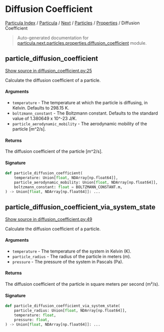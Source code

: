 # Diffusion Coefficient

[Particula Index](../../../../README.md#particula-index) / [Particula](../../../index.md#particula) / [Next](../../index.md#next) / [Particles](../index.md#particles) / [Properties](./index.md#properties) / Diffusion Coefficient

> Auto-generated documentation for [particula.next.particles.properties.diffusion_coefficient](https://github.com/Gorkowski/particula/blob/main/particula/next/particles/properties/diffusion_coefficient.py) module.

## particle_diffusion_coefficient

[Show source in diffusion_coefficient.py:25](https://github.com/Gorkowski/particula/blob/main/particula/next/particles/properties/diffusion_coefficient.py#L25)

Calculate the diffusion coefficient of a particle.

#### Arguments

- `temperature` - The temperature at which the particle is
    diffusing, in Kelvin. Defaults to 298.15 K.
- `boltzmann_constant` - The Boltzmann constant. Defaults to the
    standard value of 1.380649 x 10^-23 J/K.
- `particle_aerodynamic_mobility` - The aerodynamic mobility of
    the particle [m^2/s].

#### Returns

The diffusion coefficient of the particle [m^2/s].

#### Signature

```python
def particle_diffusion_coefficient(
    temperature: Union[float, NDArray[np.float64]],
    particle_aerodynamic_mobility: Union[float, NDArray[np.float64]],
    boltzmann_constant: float = BOLTZMANN_CONSTANT.m,
) -> Union[float, NDArray[np.float64]]: ...
```



## particle_diffusion_coefficient_via_system_state

[Show source in diffusion_coefficient.py:49](https://github.com/Gorkowski/particula/blob/main/particula/next/particles/properties/diffusion_coefficient.py#L49)

Calculate the diffusion coefficient of a particle.

#### Arguments

- `temperature` - The temperature of the system in Kelvin (K).
- `particle_radius` - The radius of the particle in meters (m).
- `pressure` - The pressure of the system in Pascals (Pa).

#### Returns

The diffusion coefficient of the particle in square meters per
second (m²/s).

#### Signature

```python
def particle_diffusion_coefficient_via_system_state(
    particle_radius: Union[float, NDArray[np.float64]],
    temperature: float,
    pressure: float,
) -> Union[float, NDArray[np.float64]]: ...
```
